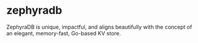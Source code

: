 # zephyradb
ZephyraDB is unique, impactful, and aligns beautifully with the concept of an elegant, memory-fast, Go-based KV store.
